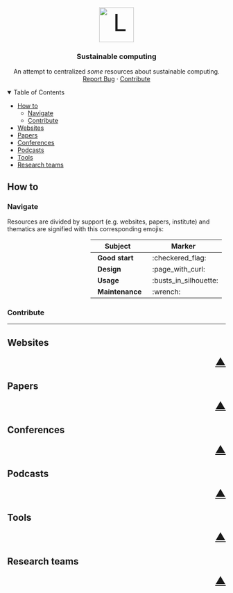 <!-- PROJECT LOGO -->
<br />
<p align="center">
  <a style="font-size:55px" href="https://github.com/EmileRolley/sustainable-computing-resources">
	  <img src="https://cdn.icon-icons.com/icons2/1389/PNG/512/earth_96091.png" alt="Logo" width="80" height="80">
  </a>

  <h3 align="center">
	Sustainable computing
  </h3>

  <p align="center">
  	An attempt to centralized <span style="font-style: italic">some</span> resources about sustainable computing.
   <!-- <br /> -->
   <!--  <a href="https://github.com/github_username/repo_name"><strong>Explore the docs »</strong></a> -->
    <br />
   <!--  <a href="https://github.com/github_username/repo_name">View Demo</a> -->
    <a href="https://github.com/EmileRolley/sustainable-computing-resources/issues">Report Bug</a>
    ·
    <a href="https://github.com/EmileRolley/sustainable-computing-resources/pulls">Contribute</a>
  </p>
</p>



<details open="open">
  <summary>Table of Contents</summary>

<!-- vim-markdown-toc GitLab -->

* [How to](#how-to)
  * [Navigate](#navigate)
  * [Contribute](#contribute)
* [Websites](#websites)
* [Papers](#papers)
* [Conferences](#conferences)
* [Podcasts](#podcasts)
* [Tools](#tools)
* [Research teams](#research-teams)

<!-- vim-markdown-toc -->

</details>


## How to

### Navigate

Resources are divided by support (e.g. websites, papers, institute) and
thematics are signified with this corresponding emojis:

<center>
<table class="demo" style="padding-left: 38%;">
	<!-- <caption></caption> -->
	<thead>
	<tr>
		<th>Subject</th>
		<th>Marker</th>
	</tr>
	</thead>
	<tbody>
	<tr>
		<td>&nbsp; <strong>Good start</strong></td>
		<td>&nbsp; :checkered_flag:</td>
	</tr>
	<tr>
		<td>&nbsp; <strong>Design</strong></td>
		<td>&nbsp; :page_with_curl:</td>
	</tr>
	<tr>
		<td>&nbsp; <strong>Usage</strong></td>
		<td>&nbsp; :busts_in_silhouette:</td>
	</tr>
	<tr>
		<td>&nbsp; <strong>Maintenance</strong></td>
		<td>&nbsp; :wrench:</td>
	</tr>
	</tbody>
</table>
</center>


### Contribute

---

## Websites

<p align="right"><a href="#top" style="font-size: 24px">▲</a></p>

## Papers

<p align="right"><a href="#top" style="font-size: 24px">▲</a></p>

## Conferences

<p align="right"><a href="#top" style="font-size: 24px">▲</a></p>

## Podcasts

<p align="right"><a href="#top" style="font-size: 24px">▲</a></p>

## Tools

<p align="right"><a href="#top" style="font-size: 24px">▲</a></p>

## Research teams

<p align="right"><a href="#top" style="font-size: 24px">▲</a></p>

